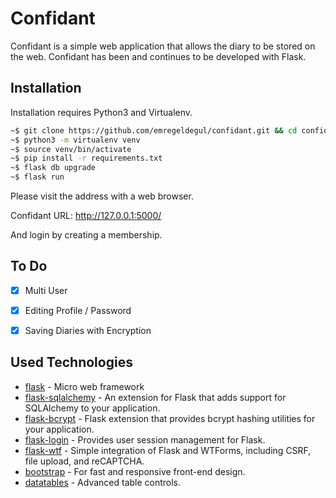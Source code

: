 # Confidant
Confidant is a simple web application that allows the diary to be stored on the web. Confidant has been and continues to be developed with Flask.

## Installation
Installation requires Python3 and Virtualenv.

```bash
~$ git clone https://github.com/emregeldegul/confidant.git && cd confidant
~$ python3 -m virtualenv venv
~$ source venv/bin/activate
~$ pip install -r requirements.txt
~$ flask db upgrade
~$ flask run
```

Please visit the address with a web browser.

Confidant URL: http://127.0.0.1:5000/

And login by creating a membership.

## To Do
- [x] Multi User
- [x] Editing Profile / Password
- [x] Saving Diaries with Encryption


## Used Technologies
* [flask] - Micro web framework
* [flask-sqlalchemy] - An extension for Flask that adds support for SQLAlchemy to your application.
* [flask-bcrypt] - Flask extension that provides bcrypt hashing utilities for your application.
* [flask-login] - Provides user session management for Flask.
* [flask-wtf] - Simple integration of Flask and WTForms, including CSRF, file upload, and reCAPTCHA.
* [bootstrap] -  For fast and responsive front-end design.
* [datatables] - Advanced table controls.


[flask]: <http://flask.pocoo.org>
[flask-sqlalchemy]: <https://flask-sqlalchemy.palletsprojects.com/en/2.x>
[flask-bcrypt]: <https://flask-bcrypt.readthedocs.io/en/latest>
[flask-login]: <https://flask-login.readthedocs.io/en/latest>
[flask-wtf]: <https://flask-wtf.readthedocs.io/en/stable>
[bootstrap]: <https://getbootstrap.com/>
[datatables]: <https://datatables.net/>
